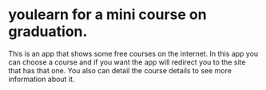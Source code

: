 # youlearn for a mini course on graduation.
This is an app that shows some free courses on the internet. In this app you can choose a course and if you want the app will redirect you to the site that has that one. You also can detail the course details to see more information about it.
